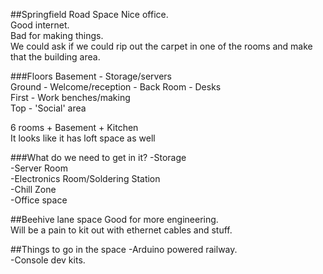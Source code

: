 ##Springfield Road Space
Nice office.  
Good internet.  
Bad for making things.  
We could ask if we could rip out the carpet in one of the rooms and make that the building area.  

###Floors
Basement - Storage/servers  Ground - Welcome/reception - Back Room - Desks  First - Work benches/making  Top - 'Social' area  
6 rooms + Basement + Kitchen  It looks like it has loft space as well
###What do we need to get in it?-Storage  -Server Room  -Electronics Room/Soldering Station  -Chill Zone  
-Office space  

##Beehive lane space
Good for more engineering.  
Will be a pain to kit out with ethernet cables and stuff.   ##Things to go in the space-Arduino powered railway.  
-Console dev kits.
